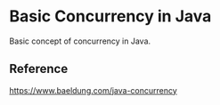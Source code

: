 # Basic Concurrency in Java

Basic concept of concurrency in Java.

## Reference

https://www.baeldung.com/java-concurrency
